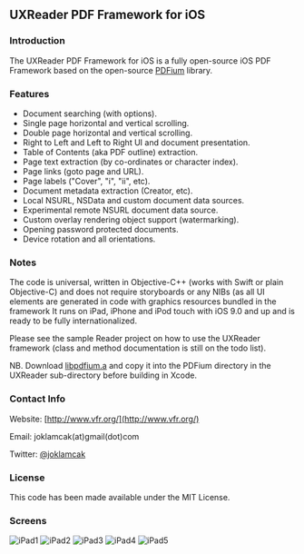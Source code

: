 
## UXReader PDF Framework for iOS

### Introduction

The UXReader PDF Framework for iOS is a fully open-source iOS PDF Framework based
on the open-source [PDFium](https://pdfium.googlesource.com/pdfium/) library.

### Features

* Document searching (with options).
* Single page horizontal and vertical scrolling.
* Double page horizontal and vertical scrolling.
* Right to Left and Left to Right UI and document presentation.
* Table of Contents (aka PDF outline) extraction.
* Page text extraction (by co-ordinates or character index).
* Page links (goto page and URL).
* Page labels ("Cover", "i", "ii", etc).
* Document metadata extraction (Creator, etc).
* Local NSURL, NSData and custom document data sources.
* Experimental remote NSURL document data source.
* Custom overlay rendering object support (watermarking).
* Opening password protected documents.
* Device rotation and all orientations.

### Notes

The code is universal, written in Objective-C++ (works with Swift or plain
Objective-C) and does not require storyboards or any NIBs (as all UI elements
are generated in code with graphics resources bundled in the framework It runs
on iPad, iPhone and iPod touch with iOS 9.0 and up and is ready to be fully
internationalized.

Please see the sample Reader project on how to use the UXReader framework
(class and method documentation is still on the todo list).

NB. Download [libpdfium.a](https://github.com/vfr/UXReader-iOS/releases/download/0.1.0/libpdfium.a)
and copy it into the PDFium directory in the UXReader sub-directory before building in Xcode.

### Contact Info

Website: [http://www.vfr.org/](http://www.vfr.org/)

Email: joklamcak(at)gmail(dot)com

Twitter: [@joklamcak](https://twitter.com/joklamcak)

### License

This code has been made available under the MIT License.

### Screens

![iPad1](http://i.imgur.com/ucaBYZg.png?1)
![iPad2](http://i.imgur.com/xCdcvLR.png?1)
![iPad3](http://i.imgur.com/8FGW03U.png?1)
![iPad4](http://i.imgur.com/T2D3TlT.png?2)
![iPad5](http://i.imgur.com/yr6IJM0.png?1)

